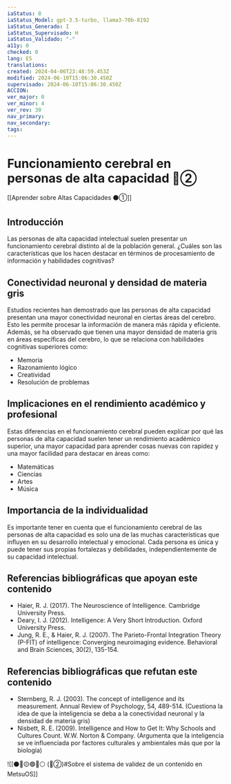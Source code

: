 ```yaml
---
iaStatus: 8
iaStatus_Model: gpt-3.5-turbo, llama3-70b-8192
iaStatus_Generado: I
iaStatus_Supervisado: H
iaStatus_Validado: "-"
a11y: 0
checked: 0
lang: ES
translations: 
created: 2024-04-06T23:48:59.453Z
modified: 2024-06-10T15:06:30.450Z
supervisado: 2024-06-10T15:06:30.450Z
ACCION: 
ver_major: 0
ver_minor: 4
ver_rev: 30
nav_primary: 
nav_secondary: 
tags:
---
```

# Funcionamiento cerebral en personas de alta capacidad 🔴②

[[Aprender sobre Altas Capacidades ⚫①]]

## Introducción

Las personas de alta capacidad intelectual suelen presentar un funcionamiento cerebral distinto al de la población general. ¿Cuáles son las características que los hacen destacar en términos de procesamiento de información y habilidades cognitivas?

## Conectividad neuronal y densidad de materia gris

Estudios recientes han demostrado que las personas de alta capacidad presentan una mayor conectividad neuronal en ciertas áreas del cerebro. Esto les permite procesar la información de manera más rápida y eficiente. Además, se ha observado que tienen una mayor densidad de materia gris en áreas específicas del cerebro, lo que se relaciona con habilidades cognitivas superiores como:

* Memoria
* Razonamiento lógico
* Creatividad
* Resolución de problemas

## Implicaciones en el rendimiento académico y profesional

Estas diferencias en el funcionamiento cerebral pueden explicar por qué las personas de alta capacidad suelen tener un rendimiento académico superior, una mayor capacidad para aprender cosas nuevas con rapidez y una mayor facilidad para destacar en áreas como:

* Matemáticas
* Ciencias
* Artes
* Música

## Importancia de la individualidad

Es importante tener en cuenta que el funcionamiento cerebral de las personas de alta capacidad es solo una de las muchas características que influyen en su desarrollo intelectual y emocional. Cada persona es única y puede tener sus propias fortalezas y debilidades, independientemente de su capacidad intelectual.

## Referencias bibliográficas que apoyan este contenido

* Haier, R. J. (2017). The Neuroscience of Intelligence. Cambridge University Press.
* Deary, I. J. (2012). Intelligence: A Very Short Introduction. Oxford University Press.
* Jung, R. E., & Haier, R. J. (2007). The Parieto-Frontal Integration Theory (P-FIT) of intelligence: Converging neuroimaging evidence. Behavioral and Brain Sciences, 30(2), 135-154.

## Referencias bibliográficas que refutan este contenido

* Sternberg, R. J. (2003). The concept of intelligence and its measurement. Annual Review of Psychology, 54, 489-514. (Cuestiona la idea de que la inteligencia se deba a la conectividad neuronal y la densidad de materia gris)
* Nisbett, R. E. (2009). Intelligence and How to Get It: Why Schools and Cultures Count. W.W. Norton & Company. (Argumenta que la inteligencia se ve influenciada por factores culturales y ambientales más que por la biología)

![[⚫🔴🟡🟢🔵⚪ (🔴②)#Sobre el sistema de validez de un contenido en MetsuOS]]